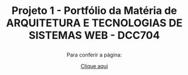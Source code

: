 # <div align="center"> Projeto 1 - Portfólio da Matéria de ARQUITETURA E TECNOLOGIAS DE SISTEMAS WEB - DCC704 </p>

<div align="center"> Para conferir a página: </p>

<p align="center"><a href="https://dillikel.github.io//" target="_blank">Clique aqui</a></p>
